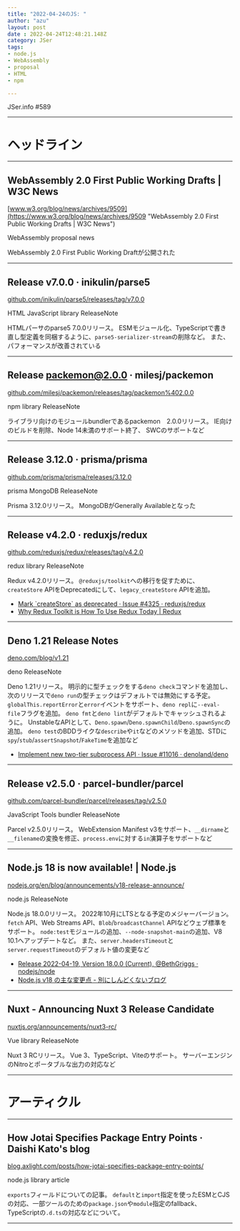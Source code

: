 ```yaml
---
title: "2022-04-24のJS: "
author: "azu"
layout: post
date : 2022-04-24T12:48:21.148Z
category: JSer
tags:
- node.js
- WebAssembly
- proposal
- HTML
- npm

---
```


JSer.info #589

----

<h1 class="site-genre">ヘッドライン</h1>

----

## WebAssembly 2.0 First Public Working Drafts | W3C News
[www.w3.org/blog/news/archives/9509](https://www.w3.org/blog/news/archives/9509 "WebAssembly 2.0 First Public Working Drafts | W3C News")
<p class="jser-tags jser-tag-icon"><span class="jser-tag">WebAssembly</span> <span class="jser-tag">proposal</span> <span class="jser-tag">news</span></p>

WebAssembly 2.0 First Public Working Draftが公開された


----

## Release v7.0.0 · inikulin/parse5
[github.com/inikulin/parse5/releases/tag/v7.0.0](https://github.com/inikulin/parse5/releases/tag/v7.0.0 "Release v7.0.0 · inikulin/parse5")
<p class="jser-tags jser-tag-icon"><span class="jser-tag">HTML</span> <span class="jser-tag">JavaScript</span> <span class="jser-tag">library</span> <span class="jser-tag">ReleaseNote</span></p>

HTMLパーサのparse5 7.0.0リリース。
ESMモジュール化、TypeScriptで書き直し型定義を同梱するように、`parse5-serializer-stream`の削除など。
また、パフォーマンスが改善されている


----

## Release packemon@2.0.0 · milesj/packemon
[github.com/milesj/packemon/releases/tag/packemon%402.0.0](https://github.com/milesj/packemon/releases/tag/packemon%402.0.0 "Release packemon@2.0.0 · milesj/packemon")
<p class="jser-tags jser-tag-icon"><span class="jser-tag">npm</span> <span class="jser-tag">library</span> <span class="jser-tag">ReleaseNote</span></p>

ライブラリ向けのモジュールbundlerであるpackemon　2.0.0リリース。
IE向けのビルドを削除、Node 14未満のサポート終了、
SWCのサポートなど


----

## Release 3.12.0 · prisma/prisma
[github.com/prisma/prisma/releases/3.12.0](https://github.com/prisma/prisma/releases/3.12.0 "Release 3.12.0 · prisma/prisma")
<p class="jser-tags jser-tag-icon"><span class="jser-tag">prisma</span> <span class="jser-tag">MongoDB</span> <span class="jser-tag">ReleaseNote</span></p>

Prisma 3.12.0リリース。
MongoDBがGenerally Availableとなった


----

## Release v4.2.0 · reduxjs/redux
[github.com/reduxjs/redux/releases/tag/v4.2.0](https://github.com/reduxjs/redux/releases/tag/v4.2.0 "Release v4.2.0 · reduxjs/redux")
<p class="jser-tags jser-tag-icon"><span class="jser-tag">redux</span> <span class="jser-tag">library</span> <span class="jser-tag">ReleaseNote</span></p>

Redux v4.2.0リリース。
`@reduxjs/toolkit`への移行を促すために、`createStore` APIをDeprecatedにして、`legacy_createStore` APIを追加。

- [Mark \`createStore\` as deprecated · Issue #4325 · reduxjs/redux](https://github.com/reduxjs/redux/issues/4325 "Mark \&#x60;createStore\&#x60; as deprecated · Issue #4325 · reduxjs/redux")
- [Why Redux Toolkit is How To Use Redux Today | Redux](https://redux.js.org/introduction/why-rtk-is-redux-today "Why Redux Toolkit is How To Use Redux Today | Redux")

----

## Deno 1.21 Release Notes
[deno.com/blog/v1.21](https://deno.com/blog/v1.21 "Deno 1.21 Release Notes")
<p class="jser-tags jser-tag-icon"><span class="jser-tag">deno</span> <span class="jser-tag">ReleaseNote</span></p>

Deno 1.21リリース。
明示的に型チェックをする`deno check`コマンドを追加し、次のリリースで`deno run`の型チェックはデフォルトでは無効にする予定。
`globalThis.reportError`と`error`イベントをサポート、`deno repl`に`--eval-file`フラグを追加。
`deno fmt`と`deno lint`がデフォルトでキャッシュされるように。
UnstableなAPIとして、`Deno.spawn`/`Deno.spawnChild`/`Deno.spawnSync`の追加。
`deno test`のBDDライクな`describe`や`it`などのメソッドを追加、STDに`spy`/`stub`/`assertSnapshot`/`FakeTime`を追加など

- [Implement new two-tier subprocess API · Issue #11016 · denoland/deno](https://github.com/denoland/deno/issues/11016 "Implement new two-tier subprocess API · Issue #11016 · denoland/deno")

----

## Release v2.5.0 · parcel-bundler/parcel
[github.com/parcel-bundler/parcel/releases/tag/v2.5.0](https://github.com/parcel-bundler/parcel/releases/tag/v2.5.0 "Release v2.5.0 · parcel-bundler/parcel")
<p class="jser-tags jser-tag-icon"><span class="jser-tag">JavaScript</span> <span class="jser-tag">Tools</span> <span class="jser-tag">bundler</span> <span class="jser-tag">ReleaseNote</span></p>

Parcel v2.5.0リリース。
WebExtension Manifest v3をサポート、`__dirname`と`__filename`の変換を修正、`process.env`に対する`in`演算子をサポートなど


----

## Node.js 18 is now available! | Node.js
[nodejs.org/en/blog/announcements/v18-release-announce/](https://nodejs.org/en/blog/announcements/v18-release-announce/ "Node.js 18 is now available! | Node.js")
<p class="jser-tags jser-tag-icon"><span class="jser-tag">node.js</span> <span class="jser-tag">ReleaseNote</span></p>

Node.js 18.0.0リリース。
2022年10月にLTSとなる予定のメジャーバージョン。
`fetch` API、Web Streams API、`Blob`/`broadcastChannel` APIなどウェブ標準をサポート。
`node:test`モジュールの追加、`--node-snapshot-main`の追加、V8 10.1へアップデートなど。
また、`server.headersTimeout`と`server.requestTimeout`のデフォルト値の変更など

- [Release 2022-04-19, Version 18.0.0 (Current), @BethGriggs · nodejs/node](https://github.com/nodejs/node/releases/tag/v18.0.0 "Release 2022-04-19, Version 18.0.0 (Current), @BethGriggs · nodejs/node")
- [Node.js v18 の主な変更点 - 別にしんどくないブログ](https://shisama.hatenablog.com/entry/2022/04/20/011103 "Node.js v18 の主な変更点 - 別にしんどくないブログ")

----

## Nuxt - Announcing Nuxt 3 Release Candidate
[nuxtjs.org/announcements/nuxt3-rc/](https://nuxtjs.org/announcements/nuxt3-rc/ "Nuxt - Announcing Nuxt 3 Release Candidate")
<p class="jser-tags jser-tag-icon"><span class="jser-tag">Vue</span> <span class="jser-tag">library</span> <span class="jser-tag">ReleaseNote</span></p>

Nuxt 3 RCリリース。
Vue 3、TypeScript、Viteのサポート。
サーバーエンジンのNitroとポータブルな出力の対応など


----
<h1 class="site-genre">アーティクル</h1>

----

## How Jotai Specifies Package Entry Points · Daishi Kato&#039;s blog
[blog.axlight.com/posts/how-jotai-specifies-package-entry-points/](https://blog.axlight.com/posts/how-jotai-specifies-package-entry-points/ "How Jotai Specifies Package Entry Points · Daishi Kato&#039;s blog")
<p class="jser-tags jser-tag-icon"><span class="jser-tag">node.js</span> <span class="jser-tag">library</span> <span class="jser-tag">article</span></p>

`exports`フィールドについての記事。
`default`と`import`指定を使ったESMとCJSの対応、一部ツールのための`package.json`や`module`指定のfallback、TypeScriptの`.d.ts`の対応などについて。


----
